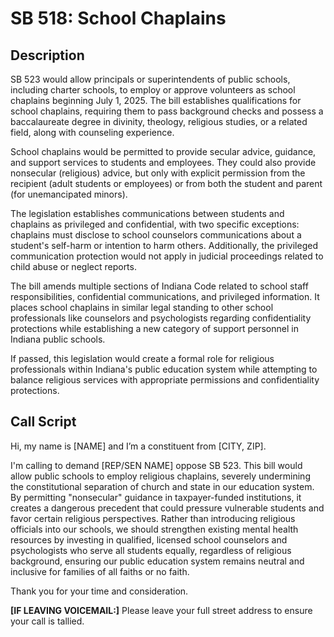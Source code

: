 # SB 518: School Chaplains

## Description
SB 523 would allow principals or superintendents of public schools, including charter schools, to employ or approve volunteers as school chaplains beginning July 1, 2025. The bill establishes qualifications for school chaplains, requiring them to pass background checks and possess a baccalaureate degree in divinity, theology, religious studies, or a related field, along with counseling experience.

School chaplains would be permitted to provide secular advice, guidance, and support services to students and employees. They could also provide nonsecular (religious) advice, but only with explicit permission from the recipient (adult students or employees) or from both the student and parent (for unemancipated minors).

The legislation establishes communications between students and chaplains as privileged and confidential, with two specific exceptions: chaplains must disclose to school counselors communications about a student's self-harm or intention to harm others. Additionally, the privileged communication protection would not apply in judicial proceedings related to child abuse or neglect reports.

The bill amends multiple sections of Indiana Code related to school staff responsibilities, confidential communications, and privileged information. It places school chaplains in similar legal standing to other school professionals like counselors and psychologists regarding confidentiality protections while establishing a new category of support personnel in Indiana public schools.

If passed, this legislation would create a formal role for religious professionals within Indiana's public education system while attempting to balance religious services with appropriate permissions and confidentiality protections.

## Call Script
Hi, my name is [NAME] and I’m a constituent from [CITY, ZIP].

I'm calling to demand [REP/SEN NAME] oppose SB 523. This bill would allow public schools to employ religious chaplains, severely undermining the constitutional separation of church and state in our education system. By permitting "nonsecular" guidance in taxpayer-funded institutions, it creates a dangerous precedent that could pressure vulnerable students and favor certain religious perspectives. Rather than introducing religious officials into our schools, we should strengthen existing mental health resources by investing in qualified, licensed school counselors and psychologists who serve all students equally, regardless of religious background, ensuring our public education system remains neutral and inclusive for families of all faiths or no faith.

Thank you for your time and consideration.


**[IF LEAVING VOICEMAIL:]**
Please leave your full street address to ensure your call is tallied.
